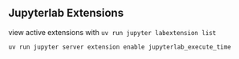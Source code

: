 

## Jupyterlab Extensions

view active extensions with `uv run jupyter labextension list`

```
uv run jupyter server extension enable jupyterlab_execute_time
```
